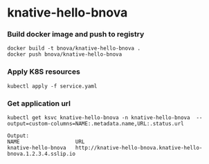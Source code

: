 # knative-hello-bnova

### Build docker image and push to registry 
```
docker build -t bnova/knative-hello-bnova .
docker push bnova/knative-hello-bnova 
```

### Apply K8S resources
```
kubectl apply -f service.yaml
```

### Get application url
```
kubectl get ksvc knative-hello-bnova -n knative-hello-bnova  --output=custom-columns=NAME:.metadata.name,URL:.status.url

Output: 
NAME                  URL
knative-hello-bnova   http://knative-hello-bnova.knative-hello-bnova.1.2.3.4.sslip.io
```

